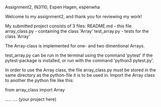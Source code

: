 Assignment2, IN3110, Espen Hagen, espenwha

Welcome to my assignment2, and thank you for reviewing my work!

My submitted project consists of 3 files:
README.md - this file
array_class.py - containing the class 'Array'
test_array.py - tests for the class 'Array'

The Array-class is implemented for one- and two dimentional Arrays.

test_array.py can be run in the terminal using the command 'pytest' if
the pytest-package is installed, or run with the command 'python3 pytest.py'.

In order to use the Array class, the file array_class.py must be stored in the
same directory as the python-file it is to be used in.
Import the Array class to another the python file like this:

from array_class import Array

 .....  .... (your project here)
